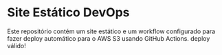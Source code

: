 # Site Estático DevOps

Este repositório contém um site estático e um workflow configurado para fazer deploy automático para o AWS S3 usando GitHub Actions.
deploy válido!
